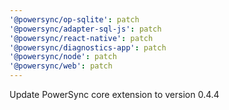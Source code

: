 ```yaml
---
'@powersync/op-sqlite': patch
'@powersync/adapter-sql-js': patch
'@powersync/react-native': patch
'@powersync/diagnostics-app': patch
'@powersync/node': patch
'@powersync/web': patch
---
```


Update PowerSync core extension to version 0.4.4
